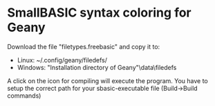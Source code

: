# SmallBASIC syntax coloring for Geany

Download the file "filetypes.freebasic" and copy it to:

- Linux: ~/.config/geany/filedefs/
- Windows: "Installation directory of Geany"\data\filedefs

A click on the icon for compiling will execute the program. You have to setup the correct path for your sbasic-executable file (Build->Build commands)
